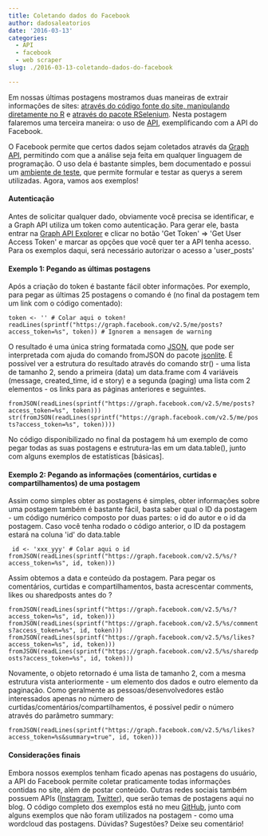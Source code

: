 ```yaml
---
title: Coletando dados do Facebook
author: dadosaleatorios
date: '2016-03-13'
categories:
  - API
  - facebook
  - web scraper
slug: ./2016-03-13-coletando-dados-do-facebook

---
```


Em nossas últimas postagens mostramos duas maneiras de extrair informações de sites: [através do código fonte do site, manipulando diretamente no R](http://www.dadosaleatorios.com.br/2016/01/baixando-e-interpretando-sites-ou-como.html) e [através do pacote RSelenium](http://www.dadosaleatorios.com.br/2016/02/primeiros-contatos-com-o-rselenium.html). Nesta postagem falaremos uma terceira maneira: o uso de [API](https://pt.wikipedia.org/wiki/Interface_de_programa%C3%A7%C3%A3o_de_aplica%C3%A7%C3%B5es), exemplificando com a API do Facebook.

O Facebook permite que certos dados sejam coletados através da [Graph API](https://developers.facebook.com/docs/graph-api), permitindo com que a análise seja feita em qualquer linguagem de programação. O uso dela é bastante simples, bem documentado e possui um [ambiente de teste](https://developers.facebook.com/tools/explorer/), que permite formular e testar as querys a serem utilizadas. Agora, vamos aos exemplos!

#### Autenticação

Antes de solicitar qualquer dado, obviamente você precisa se identificar, e a Graph API utiliza um token como autenticação. Para gerar ele, basta entrar na [Graph API Explorer](https://developers.facebook.com/tools/explorer/) e clicar no botão 'Get Token' => 'Get User Access Token' e marcar as opções que você quer ter a API tenha acesso. Para os exemplos daqui, será necessário autorizar o acesso a 'user_posts'

#### Exemplo 1: Pegando as últimas postagens

Após a criação do token é bastante fácil obter informações. Por exemplo, para pegar as últimas 25 postagens o comando é (no final da postagem tem um link com o código comentado):

`token <- '' # Colar aqui o token!
readLines(sprintf("https://graph.facebook.com/v2.5/me/posts?access_token=%s", token)) # Ignorem a mensagem de warning`

O resultado é uma única string formatada como [](https://pt.wikipedia.org/wiki/JSON)[](https://www.blogger.com/)[JSON](https://pt.wikipedia.org/wiki/JSON), que pode ser interpretada com ajuda do comando fromJSON do pacote [jsonlite](https://cran.r-project.org/web/packages/jsonlite/index.html). É possível ver a estrutura do resultado através do comando str() - uma lista de tamanho 2, sendo a primeira (data) um data.frame com 4 variáveis (message, created_time, id e story) e a segunda (paging) uma lista com 2 elementos - os links para as páginas anteriores e seguintes.

`fromJSON(readLines(sprintf("https://graph.facebook.com/v2.5/me/posts?access_token=%s", token)))
str(fromJSON(readLines(sprintf("https://graph.facebook.com/v2.5/me/posts?access_token=%s", token))))`

No código disponibilizado no final da postagem há um exemplo de como pegar todas as suas postagens e estrutura-las em um data.table(), junto com alguns exemplos de estatísticas [básicas].

#### Exemplo 2: Pegando as informações (comentários, curtidas e compartilhamentos) de uma postagem

Assim como simples obter as postagens é simples, obter informações sobre uma postagem também é bastante fácil, basta saber qual o ID da postagem - um código numérico composto por duas partes: o id do autor e o id da postagem. Caso você tenha rodado o código anterior, o ID da postagem estará na coluna 'id' do data.table

`
id <- 'xxx_yyy' # Colar aqui o id
fromJSON(readLines(sprintf("https://graph.facebook.com/v2.5/%s/?access_token=%s", id, token)))`

Assim obtemos a data e conteúdo da postagem. Para pegar os comentários, curtidas e compartilhamentos, basta acrescentar comments, likes ou sharedposts antes do ?

`fromJSON(readLines(sprintf("https://graph.facebook.com/v2.5/%s/?access_token=%s", id, token)))
fromJSON(readLines(sprintf("https://graph.facebook.com/v2.5/%s/comments?access_token=%s", id, token)))
fromJSON(readLines(sprintf("https://graph.facebook.com/v2.5/%s/likes?access_token=%s", id, token)))
fromJSON(readLines(sprintf("https://graph.facebook.com/v2.5/%s/sharedposts?access_token=%s", id, token)))`

Novamente, o objeto retornado é uma lista de tamanho 2, com a mesma estrutura vista anteriormente - um elemento dos dados e outro elemento da paginação. Como geralmente as pessoas/desenvolvedores estão interessados apenas no número de curtidas/comentários/compartilhamentos, é possível pedir o número através do parâmetro summary:

`fromJSON(readLines(sprintf("https://graph.facebook.com/v2.5/%s/likes?access_token=%s&summary=true", id, token))) `

#### Considerações finais

Embora nossos exemplos tenham ficado apenas nas postagens do usuário, a API do Facebook permite coletar praticamente todas informações contidas no site, além de postar conteúdo. Outras redes sociais também possuem APIs ([Instagram](https://www.instagram.com/developer/), [Twitter](https://dev.twitter.com/)), que serão temas de postagens aqui no blog. O código completo dos exemplos está no meu [GitHub](https://goo.gl/E2nHTI), junto com alguns exemplos que não foram utilizados na postagem - como uma wordcloud das postagens. Dúvidas? Sugestões? Deixe seu comentário!
